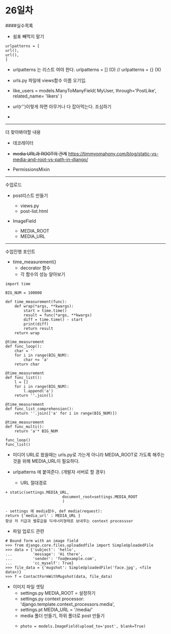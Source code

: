 # 26일차 

####실수목록  

- 쉼표 빼먹지 말기 
```
urlpatterns = [
url(), 
url(),
] 
```
- urlpatterns 는 리스트 여야 한다. urlpatterns = [] (O) // urlpatterns = {} (X)

- urls.py 파일에 views함수 이름 오기입. 

- like_users = models.ManyToManyField(
        MyUser,
        through='PostLike',
        related_name= 'likers'
    )
-  url(r'')이렇게 하면 아무거나 다 잡아먹는다. 조심하기 
   
- <!--{% if post.comment_set.count = 1 %}-->
---

더 찾아봐야할 내용 

- 데코레이터 
- ~~media URL과 ROOT의 관계~~
https://timmyomahony.com/blog/static-vs-media-and-root-vs-path-in-django/

- PermissionsMixin

---

수업로드 

- post리스트 만들기 
	- views.py
	- post-list.html
	
- ImageField 
	- MEDIA_ROOT
	- MEDIA_URL 
	
---
수업진행 포인트

- time_measurement() 
	- decorator 함수 
	- 각 함수의 성능 알아보기 
```
import time

BIG_NUM = 100000

def time_measurement(func):
    def wrap(*args, **kwargs):
        start = time.time()
        result = func(*args, **kwargs)
        diff = time.time() - start
        print(diff)
        return result
    return wrap

@time_measurement
def func_loop():
    char = ''
    for i in range(BIG_NUM):
        char += 'a'
    return char

@time_measurement
def func_list():
    l = []
    for i in range(BIG_NUM):
        l.append('a')
    return ''.join(l)

@time_measurement
def func_list_comprehension():
    return ''.join(['a' for i in range(BIG_NUM)])

@time_measurement
def func_multi():
    return 'a'* BIG_NUM

func_loop()
func_list()
```

- 미디어 URL로 왔을때는 urls.py로 가는게 아니라 MEDIA_ROOT로 가도록 해주는 것을 위해 MEDIA_URL이 필요하다. 


- urlpatterns 에 붙여준다. (개발자 서버로 할 경우) 
	- URL 절대경로 
```
+ static(settings.MEDIA_URL,
                         document_root=settings.MEDIA_ROOT
                         )
``` 
	- settings 에 media함수, def media(request): 
	return {'media_url' : MEDIA_URL } 
	항상 저 키값과 밸류값을 딕셔너리형태로 보내주는 context processsor 
	
- 파일 업로드 관련 
```
# Bound form with an image field
>>> from django.core.files.uploadedfile import SimpleUploadedFile
>>> data = {'subject': 'hello',
...         'message': 'Hi there',
...         'sender': 'foo@example.com',
...         'cc_myself': True}
>>> file_data = {'mugshot': SimpleUploadedFile('face.jpg', <file data>)}
>>> f = ContactFormWithMugshot(data, file_data)
```


- 이미지 파일 셋팅 
	- settings.py MEDIA_ROOT = 설정하기
	- settings.py context processor: 'django.template.context_processors.media',
	- settings.pt MEDIA_URL = '/media/'
	- media 폴더 만들기, 하위 폴더로 post 만들기 
	-     photo = models.ImageField(upload_to='post', blank=True)
